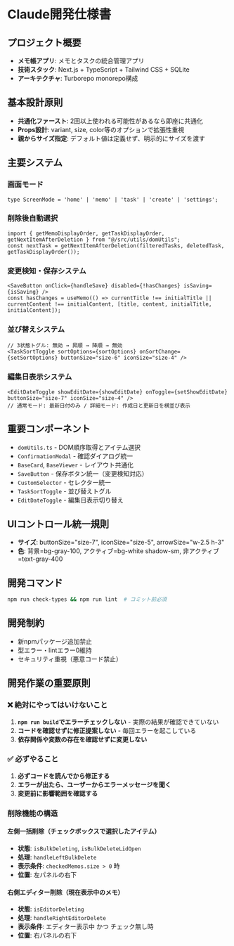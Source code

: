 # Claude開発仕様書

## プロジェクト概要
- **メモ帳アプリ**: メモとタスクの統合管理アプリ
- **技術スタック**: Next.js + TypeScript + Tailwind CSS + SQLite
- **アーキテクチャ**: Turborepo monorepo構成

## 基本設計原則
- **共通化ファースト**: 2回以上使われる可能性があるなら即座に共通化
- **Props設計**: variant, size, color等のオプションで拡張性重視
- **親からサイズ指定**: デフォルト値は定義せず、明示的にサイズを渡す

## 主要システム

### 画面モード
```tsx
type ScreenMode = 'home' | 'memo' | 'task' | 'create' | 'settings';
```

### 削除後自動選択
```tsx
import { getMemoDisplayOrder, getTaskDisplayOrder, getNextItemAfterDeletion } from "@/src/utils/domUtils";
const nextTask = getNextItemAfterDeletion(filteredTasks, deletedTask, getTaskDisplayOrder());
```

### 変更検知・保存システム
```tsx
<SaveButton onClick={handleSave} disabled={!hasChanges} isSaving={isSaving} />
const hasChanges = useMemo(() => currentTitle !== initialTitle || currentContent !== initialContent, [title, content, initialTitle, initialContent]);
```

### 並び替えシステム
```tsx
// 3状態トグル: 無効 → 昇順 → 降順 → 無効
<TaskSortToggle sortOptions={sortOptions} onSortChange={setSortOptions} buttonSize="size-6" iconSize="size-4" />
```

### 編集日表示システム
```tsx
<EditDateToggle showEditDate={showEditDate} onToggle={setShowEditDate} buttonSize="size-7" iconSize="size-4" />
// 通常モード: 最新日付のみ / 詳細モード: 作成日と更新日を横並び表示
```

## 重要コンポーネント
- `domUtils.ts` - DOM順序取得とアイテム選択
- `ConfirmationModal` - 確認ダイアログ統一
- `BaseCard`, `BaseViewer` - レイアウト共通化
- `SaveButton` - 保存ボタン統一（変更検知対応）
- `CustomSelector` - セレクター統一
- `TaskSortToggle` - 並び替えトグル
- `EditDateToggle` - 編集日表示切り替え

## UIコントロール統一規則
- **サイズ**: buttonSize="size-7", iconSize="size-5", arrowSize="w-2.5 h-3"
- **色**: 背景=bg-gray-100, アクティブ=bg-white shadow-sm, 非アクティブ=text-gray-400

## 開発コマンド
```bash
npm run check-types && npm run lint  # コミット前必須
```

## 開発制約
- 新npmパッケージ追加禁止
- 型エラー・lintエラー0維持
- セキュリティ重視（悪意コード禁止）

## 開発作業の重要原則

### ❌ 絶対にやってはいけないこと
1. **`npm run build`でエラーチェックしない** - 実際の結果が確認できていない
2. **コードを確認せずに修正提案しない** - 毎回エラーを起こしている  
3. **依存関係や変数の存在を確認せずに変更しない**

### ✅ 必ずやること
1. **必ずコードを読んでから修正する**
2. **エラーが出たら、ユーザーからエラーメッセージを聞く**
3. **変更前に影響範囲を確認する**

### 削除機能の構造
#### 左側一括削除（チェックボックスで選択したアイテム）
- **状態**: `isBulkDeleting`, `isBulkDeleteLidOpen`
- **処理**: `handleLeftBulkDelete`
- **表示条件**: `checkedMemos.size > 0` 時
- **位置**: 左パネルの右下

#### 右側エディター削除（現在表示中のメモ）
- **状態**: `isEditorDeleting`
- **処理**: `handleRightEditorDelete`
- **表示条件**: エディター表示中 かつ チェック無し時
- **位置**: 右パネルの右下